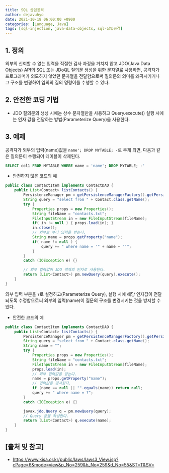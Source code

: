 ```yaml
---
title: SQL 삽입공격
author: dejavuhyo
date: 2021-10-18 06:00:00 +0900
categories: [Language, Java]
tags: [sql-injection, java-data-objects, sql-삽입공격]
---
```


## 1. 정의
외부의 신뢰할 수 없는 입력을 적절한 검사 과정을 거치지 않고 JDO(Java Data Objects) API의 SQL 또는 JDoQL 질의문 생성을 위한 문자열로 사용하면, 공격자가 프로그래머가 의도하지 않았던 문자열을 전달함으로써 질의문의 의미를 왜곡시키거나 그 구조를 변경하여 임의의 질의 명령어를 수행할 수 있다.

## 2. 안전한 코딩 기법

* JDO 질의문의 생성 시에는 상수 문자열만을 사용하고 Query.execute() 실행 시에는 인자 값을 전달하는 방법(Parameterize Query)을 사용한다.

## 3. 예제
공격자가 외부의 입력(name)값을 `name'; DROP MYTABLE; -`로 주게 되면, 다음과 같은 질의문이 수행되어 테이블이 삭제된다.

```sql
SELECT col1 FROM MYTABLE WHERE name = 'name'; DROP MYTABLE; -'
```

* 안전하지 않은 코드의 예

```java
public class ContactItem implements ContactDAO {
    public List<Contact> listContacts() {
        PersistenceManager pm = getPersistenceManagerFactory().getPersistenceManager();
        String query = "select from " + Contact.class.getName();
        try {
            Properties props = new Properties();
            String fileName = "contacts.txt";
            FileInputStream in = new FileInputStream(fileName);
            if( in != null ) { props.load(in); }
            in.close();
            // 외부로 부터 입력을 받는다.
            String name = props.getProperty("name");
            if( name != null ) {
                query += " where name = '" + name + "'";
            }
        }
        catch (IOException e) {}

        // 외부 입력값이 JDO 객체의 인자로 사용된다.
        return (List<Contact>) pm.newQuery(query).execute();
    }
}
```

외부 입력 부분을 `?`로 설정하고(Parameterize Query), 실행 시에 해당 인자값이 전달되도록 수정함으로써 외부의 입력(name)이 질문의 구조를 변경시키는 것을 방지할 수 있다.

* 안전한 코드의 예

```java
public class ContactItem implements ContactDAO {
    public List<Contact> listContacts() {
        PersistenceManager pm = getPersistenceManagerFactory().getPersistenceManager();
        String query = "select from " + Contact.class.getName();
        String name = "";
        try {
            Properties props = new Properties();
            String fileName = "contacts.txt";
            FileInputStream in = new FileInputStream(fileName);
            props.load(in);
            // 외부 입력값을 받는다.
            name = props.getProperty("name");
            // 입력값을 검사한다.
            if (name == null || "".equals(name)) return null;
            query += " where name = ?";
        }
        catch (IOException e) {}

        javax.jdo.Query q = pm.newQuery(query);
        // Query 문을 작성한다.
        return (List<Contact>) q.execute(name);
    }
}
```

## [출처 및 참고]
* <https://www.kisa.or.kr/public/laws/laws3_View.jsp?cPage=6&mode=view&p_No=259&b_No=259&d_No=55&ST=T&SV=>
